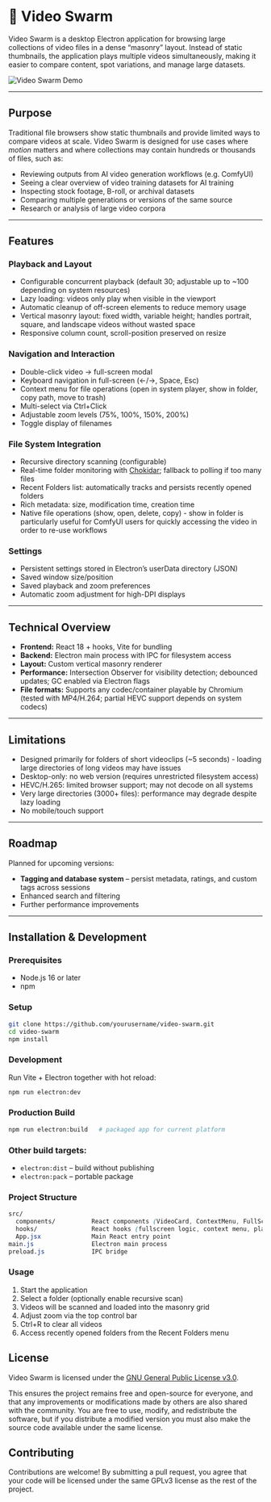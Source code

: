# 🐝 Video Swarm

Video Swarm is a desktop Electron application for browsing large collections of video files in a dense “masonry” layout. Instead of static thumbnails, the application plays multiple videos simultaneously, making it easier to compare content, spot variations, and manage large datasets.  

![Video Swarm Demo](docs/images/demo.gif)

---

## Purpose

Traditional file browsers show static thumbnails and provide limited ways to compare videos at scale. Video Swarm is designed for use cases where *motion* matters and where collections may contain hundreds or thousands of files, such as:

- Reviewing outputs from AI video generation workflows (e.g. ComfyUI)
- Seeing a clear overview of video training datasets for AI training
- Inspecting stock footage, B-roll, or archival datasets
- Comparing multiple generations or versions of the same source
- Research or analysis of large video corpora

---

## Features

### Playback and Layout
- Configurable concurrent playback (default 30; adjustable up to ~100 depending on system resources)
- Lazy loading: videos only play when visible in the viewport
- Automatic cleanup of off-screen elements to reduce memory usage
- Vertical masonry layout: fixed width, variable height; handles portrait, square, and landscape videos without wasted space
- Responsive column count, scroll-position preserved on resize

### Navigation and Interaction
- Double-click video → full-screen modal
- Keyboard navigation in full-screen (←/→, Space, Esc)
- Context menu for file operations (open in system player, show in folder, copy path, move to trash)
- Multi-select via Ctrl+Click
- Adjustable zoom levels (75%, 100%, 150%, 200%)
- Toggle display of filenames

### File System Integration
- Recursive directory scanning (configurable)
- Real-time folder monitoring with [Chokidar](https://github.com/paulmillr/chokidar); fallback to polling if too many files
- Recent Folders list: automatically tracks and persists recently opened folders
- Rich metadata: size, modification time, creation time
- Native file operations (show, open, delete, copy) - show in folder is particularly useful for ComfyUI users for quickly accessing the video in order to re-use workflows

### Settings
- Persistent settings stored in Electron’s userData directory (JSON)
- Saved window size/position
- Saved playback and zoom preferences
- Automatic zoom adjustment for high-DPI displays

---

## Technical Overview

- **Frontend:** React 18 + hooks, Vite for bundling
- **Backend:** Electron main process with IPC for filesystem access
- **Layout:** Custom vertical masonry renderer
- **Performance:** Intersection Observer for visibility detection; debounced updates; GC enabled via Electron flags
- **File formats:** Supports any codec/container playable by Chromium (tested with MP4/H.264; partial HEVC support depends on system codecs)

---

## Limitations

- Designed primarily for folders of short videoclips (~5 seconds) - loading large directories of long videos may have issues
- Desktop-only: no web version (requires unrestricted filesystem access)
- HEVC/H.265: limited browser support; may not decode on all systems
- Very large directories (3000+ files): performance may degrade despite lazy loading
- No mobile/touch support

---

## Roadmap

Planned for upcoming versions:

- **Tagging and database system** – persist metadata, ratings, and custom tags across sessions
- Enhanced search and filtering
- Further performance improvements

---

## Installation & Development

### Prerequisites
- Node.js 16 or later
- npm

### Setup
```bash
git clone https://github.com/yourusername/video-swarm.git
cd video-swarm
npm install
```

### Development
Run Vite + Electron together with hot reload:
```bash
npm run electron:dev
```

### Production Build
```bash
npm run electron:build   # packaged app for current platform
```

### Other build targets:
- `electron:dist` – build without publishing
- `electron:pack` – portable package

### Project Structure
```css
src/
  components/          React components (VideoCard, ContextMenu, FullScreenModal, RecentFolders)
  hooks/               React hooks (fullscreen logic, context menu, playback manager)
  App.jsx              Main React entry point
main.js                Electron main process
preload.js             IPC bridge
```

### Usage
1. Start the application
2. Select a folder (optionally enable recursive scan)
3. Videos will be scanned and loaded into the masonry grid
4. Adjust zoom via the top control bar
5. Ctrl+R to clear all videos
6. Access recently opened folders from the Recent Folders menu

## License

Video Swarm is licensed under the [GNU General Public License v3.0](LICENSE).

This ensures the project remains free and open-source for everyone, and that any improvements or modifications made by others are also shared with the community. You are free to use, modify, and redistribute the software, but if you distribute a modified version you must also make the source code available under the same license.

## Contributing

Contributions are welcome! By submitting a pull request, you agree that your code will be licensed under the same GPLv3 license as the rest of the project.
